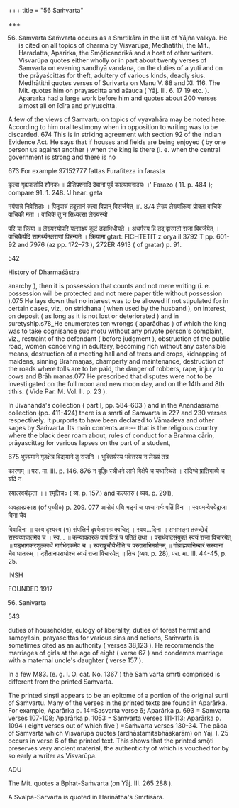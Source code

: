 +++
title = "56 Saṁvarta"

+++

56. Samvarta Saṁvarta occurs as a Smrtikāra in the list of Yājña valkya. He is cited on all topics of dharma by Visvarūpa, Medhātithi, the Mit., Haradatta, Aparirka, the Smộticandrikā and a host of other writers. Visvarūpa quotes either wholly or in part about twenty verses of Samvarta on evening sandhyā vandana, on the duties of a yuti and on the prāyaścittas for theft, adultery of various kinds, deadly sius. Medhātithi quotes verses of Surivarta on Manu V. 88 and XI. 116. The Mit. quotes him on prayascitta and aśauca ( Yāj. III. 6. 17 19 etc. ). Apararka had a large work before him and quotes about 200 verses almost all on īcīra and priyuscitta. 

A few of the views of Samvartu on topics of vyavahāra may be noted here. According to him oral testimony when in opposition to writing was to be discarded. 674 This is in striking agreement with section 92 of the Indian Evidence Act. He says that if houses and fields are being enjoyed ( by one person us against another ) when the king is there (i. e. when the central government is strong and there is no 

673 For example 97152777 fattas Furafiteza in farasta 

कृत्वा गृह्यकर्तापि शौनकः ॥ प्रीतिप्रश्नादि देवानां पूर्व कात्यायनादयः ।' Farazo ( 11. p. 484 ); compare 91. 1. 248. 'J hear: geta 

मय॑पात्रे निवेशिताः । पितृपात्रं तदुत्तानं रुत्वा विप्रान् विसर्जयेत् ॥'. 874 लेख्य लेख्यक्रिया प्रोक्ता वाचिके वाचिकी मता । वाचिके तु न सिध्यत्सा लेख्यस्यो 

परि या क्रिया ॥ लेख्यस्योपरि यत्साक्ष्यं कूटं तदाभिधीयते । अधर्मस्य हि तद् द्वारमतो राजा विवर्जयेत् । वाचिकैर्यदि सामर्थ्यमक्षराणां विहन्यते । क्रियामा gtart: FICHTETIT z orya il 3792 T pp. 601-92 and 7976 (az pp. 172–73 ), 272ER 4913 ( of gratar) p. 91. 

542 

History of Dharmaśāstra 

anarchy ), then it is possession that counts and not mere writing (i. e. possession will be protected and not mere paper title without possession ).075 He lays down that no interest was to be allowed if not stipulated for in certain cases, viz., on stridhana ( when used by the husband ), on interest, on deposit ( as long as it is not lost or deteriorated ) and in suretyship.s78_He enumerates ten wrongs ( aparādhas ) of which the king was to take cognisance suo motu without any private person's complaint, viz., restraint of the defendant ( before judgment ), obstruction of the public road, women conceiving in adultery, becoming rich without any ostensible means, destruction of a meeting hall and of trees and crops, kidnapping of maidens, sinning Brāhmaṇas, champerty and maintenance, destruction of the roads where tolls are to be paid, the danger of robbers, rape, injury to cows and Brāh manas.077 He prescribed that disputes were not to be investi gated on the full moon and new moon day, and on the 14th and 8th tithis. ( Vide Par. M. Vol. II. p. 23 ). 

In Jivananda's collection ( part I, pp. 584-603 ) and in the Anandasrama collection (pp. 411-424) there is a smrti of Samvarta in 227 and 230 verses respectively. It purports to have been declared to Vāmadeva and other sages by Saṁvarta. Its main contents are:-- that is the religious country where the black deer roam about, rules of conduct for a Brahma cārin, prāyascittag for various lapses on the part of a student, 

675 भुज्यमाने गृहक्षेत्र विद्यमाने तु राजनि । भुक्तिर्यस्य भवेत्तस्य न लेख्यं तत्र 

कारणम् ॥ परा. मा. III. p. 146. 876 न वृद्धिः स्त्रीधने लाभे विक्षेपे च यथास्थिते । संदिग्धे प्रातिभाव्ये च यदि न 

स्यात्स्वयंकृता ।। स्मृतिच० ( व्य. p. 157.) and कल्पतरु ( व्यव. p. 291), 

व्यवहारप्रकाश (of पृथ्वी०) p. 209. 077 आसेधं पथि भङ्गं च यश्च गर्भः पतिं विना । स्वयमन्वेषयेद्राजा विना चैव 

विवादिना ॥ यस्य दृश्यस्य (१) संपत्तिर्न दृश्येतागमः क्वचित् । स्वय...दिना ॥ सभाभङ्ग तरुच्छेदं सस्यव्याघातमेव च । स्व... ॥ कन्यापहारकं पापं वित्रं च पतितं तथा । परार्थवादसंयुक्तं स्वयं राजा विचारयेत् ॥ षड्भागकरशुल्कार्थे मार्गभेदकमेव च । स्वराष्ट्रचौर्यभीति च परदाराभिमर्शनम् ॥ गोब्राह्मणनिम्बारं सस्यानां चैव घातकम् । दशैतानपराधोश्च स्वयं राजा विचारयेत् ॥ तिच (व्यव. p. 28), परा. मा. III. 44-45, p. 25. 

INSH 

FOUNDED 1917 

56. Sanivarta 

543 

duties of householder, eulogy of liberality, duties of forest hermit and sampyäsin, prayascittas for various sins and actions, Saṁvarta is sometimes cited as an authority ( verses 38,123 ). He recommends the marriages of girls at the age of eight ( verse 67 ) and condemns marriage with a maternal uncle's daughter ( verse 157 ). 

In a few M83. (e. g. I. O. cat. No. 1367 ) the Sam varta smrti comprised is different from the printed Saṁvarta. 

The printed sinști appears to be an epitome of a portion of the original surti of Saṁvartu. Many of the verses in the printed texts are found in Aparārka. For example, Aparārka p. 14=Sasvarta verse 6; Aparárka p. 693 = Samvarta verses 107-108; Aparārka p. 1053 = Samvarta verses 111-113; Aparārka p. 1094 ( eight verses out of which five ) =Saṁvarta verses 130-34. The pāda of Saṁvarta which Visvarūpa quotes (ardhāstamitabhāskarām) on Yāj. I. 25 occurs in verse 6 of the printed text. This shows that the printed smộti preserves very ancient material, the authenticity of which is vouched for by so early a writer as Visvarūpa. 

ADU 

The Mit. quotes a Bphat-Saṁvarta (on Yāj. III. 265 288 ). 

A Svalpa-Sarvarta is quoted in Harinātha's Smrtisāra. 
